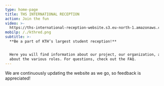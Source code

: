```yaml
---
type: home-page
title: THS INTERNATIONAL RECEPTION
action: Join the fun
video: >-
  https://ths-international-reception-website.s3.eu-north-1.amazonaws.com/osqvik.mp4
mobilp: /./kthred.png
subtitle: >-
  **Be a part of KTH’s largest student reception!**


  Here you will find information about our project, our organization, and a bit
  about the various roles. For questions, check out the FAQ.
---
```

We are continuously updating the website as we go, so feedback is appreciated!
